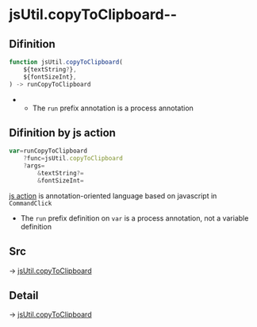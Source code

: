 # jsUtil.copyToClipboard--

## Difinition

```js.js
function jsUtil.copyToClipboard(
	${textString?},
	${fontSizeInt},
) -> runCopyToClipboard
```

- - The `run` prefix annotation is a process annotation


## Difinition by js action

```js.js
var=runCopyToClipboard
	?func=jsUtil.copyToClipboard
	?args=
		&textString?=
		&fontSizeInt=
```

[js action](#) is annotation-oriented language based on javascript in `CommandClick`

- The `run` prefix definition on `var` is a process annotation, not a variable definition

## Src

-> [jsUtil.copyToClipboard](https://github.com/puutaro/CommandClick/blob/master/app/src/main/java/com/puutaro/commandclick/fragment_lib/terminal_fragment/js_interface/JsUtil.kt#L22)

## Detail

-> [jsUtil.copyToClipboard](https://github.com/puutaro/CommandClick/blob/master/md/developer/js_interface/details/JsUtil/copyToClipboard.md)
